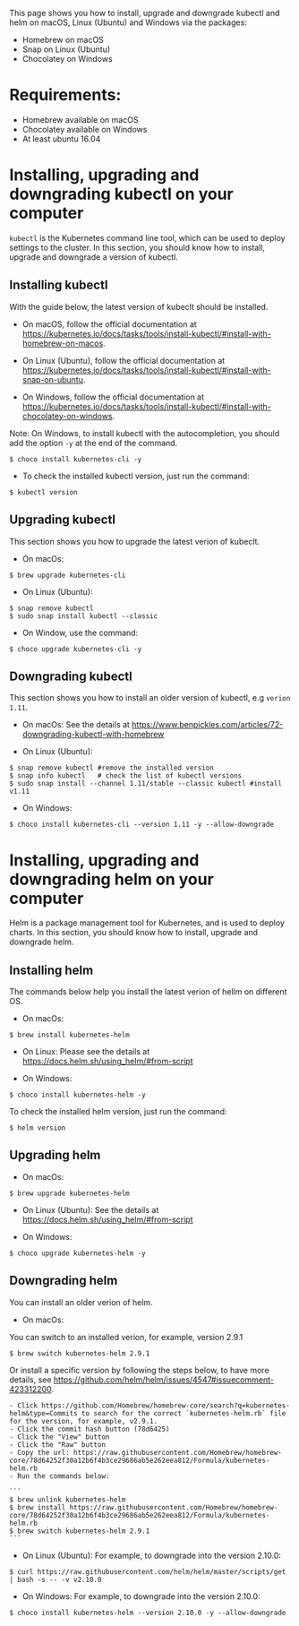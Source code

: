This page shows you how to install, upgrade and downgrade kubectl and helm on macOS, Linux (Ubuntu) and Windows via the packages:

- Homebrew on macOS
- Snap on Linux (Ubuntu)
- Chocolatey on Windows

# Requirements:

- Homebrew available on macOS
- Chocolatey available on Windows
- At least ubuntu 16.04


# Installing, upgrading and downgrading kubectl on your computer
``kubectl`` is the Kubernetes command line tool, which can be used to deploy settings to the cluster.
In this section, you should know how to install, upgrade and downgrade a version of kubectl. 

## Installing kubectl

With the guide below, the latest version of kubeclt should be installed.


- On macOS, follow the official documentation at https://kubernetes.io/docs/tasks/tools/install-kubectl/#install-with-homebrew-on-macos.

- On Linux (Ubuntu), follow the official documentation at https://kubernetes.io/docs/tasks/tools/install-kubectl/#install-with-snap-on-ubuntu.

- On Windows, follow the official documentation at https://kubernetes.io/docs/tasks/tools/install-kubectl/#install-with-chocolatey-on-windows.

Note: On Windows, to install kubectl with the autocompletion, you should add the option `-y` at the end of the command.

```
$ choco install kubernetes-cli -y
```

- To check the installed kubectl version, just run the command:

```
$ kubectl version

```

## Upgrading kubectl
This section shows you how to upgrade the latest verion of kubeclt.

- On macOs:

```
$ brew upgrade kubernetes-cli
```

- On Linux (Ubuntu): 

```
$ snap remove kubectl
$ sudo snap install kubectl --classic
```

- On Window, use the command:

```
$ choco upgrade kubernetes-cli -y
```


## Downgrading kubectl 

This section shows you how to install an older version of kubectl, e.g `verion 1.11`.

- On macOs: See the details at https://www.benpickles.com/articles/72-downgrading-kubectl-with-homebrew

- On Linux (Ubuntu):

```
$ snap remove kubectl #remove the installed version
$ snap info kubectl   # check the list of kubectl versions
$ sudo snap install --channel 1.11/stable --classic kubectl #install v1.11
```

- On Windows:

```
$ choco install kubernetes-cli --version 1.11 -y --allow-downgrade
```

# Installing, upgrading and downgrading helm on your computer

Helm is a package management tool for Kubernetes, and is used to deploy charts. In this section, you should know how to install, upgrade and downgrade helm.

## Installing helm

The commands below help you install the latest verion of hellm on different OS.

- On macOs:

```
$ brew install kubernetes-helm
```

- On Linux: Please see the details at https://docs.helm.sh/using_helm/#from-script

- On Windows:

```
$ choco install kubernetes-helm -y
```

To check the installed helm version, just run the command:

```
$ helm version

```


## Upgrading helm

- On macOs:

```
$ brew upgrade kubernetes-helm
```

- On Linux (Ubuntu): See the details at https://docs.helm.sh/using_helm/#from-script

- On Windows:

```
$ choco upgrade kubernetes-helm -y
```


## Downgrading helm
You can install an older verion of helm.

- On macOs: 

You can switch to an installed verion, for example, version 2.9.1

```
$ brew switch kubernetes-helm 2.9.1
```

Or install a specific version by following the steps below, to have more details, see https://github.com/helm/helm/issues/4547#issuecomment-423312200.

	- Click https://github.com/Homebrew/homebrew-core/search?q=kubernetes-helm&type=Commits to search for the correct `kubernetes-helm.rb` file for the version, for example, v2.9.1.
	- Click the commit hash button (78d6425)
	- Click the "View" button
	- Click the "Raw" button
	- Copy the url: https://raw.githubusercontent.com/Homebrew/homebrew-core/78d64252f30a12b6f4b3ce29686ab5e262eea812/Formula/kubernetes-helm.rb
	- Run the commands below:

	```
	$ brew unlink kubernetes-helm
	$ brew install https://raw.githubusercontent.com/Homebrew/homebrew-core/78d64252f30a12b6f4b3ce29686ab5e262eea812/Formula/kubernetes-helm.rb
	$ brew switch kubernetes-helm 2.9.1
	```

- On Linux (Ubuntu): For example, to downgrade into the version 2.10.0:

```
$ curl https://raw.githubusercontent.com/helm/helm/master/scripts/get | bash -s -- -v v2.10.0
```

- On Windows: For example, to downgrade into the version 2.10.0:

```
$ choco install kubernetes-helm --version 2.10.0 -y --allow-downgrade
```